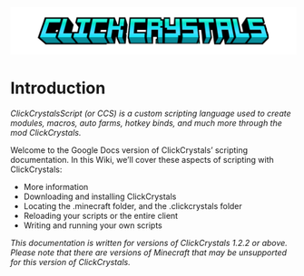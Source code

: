 ![ClickCrystals Logo](img/title.png)
# Introduction
*ClickCrystalsScript (or CCS) is a custom scripting language used to create modules, macros, auto farms, hotkey binds, and much more through the mod ClickCrystals.*

Welcome to the Google Docs version of ClickCrystals’ scripting documentation.
In this Wiki, we’ll cover these aspects of scripting with ClickCrystals:
- More information
- Downloading and installing ClickCrystals
- Locating the .minecraft folder, and the .clickcrystals folder
- Reloading your scripts or the entire client
- Writing and running your own scripts

*This documentation is written for versions of ClickCrystals 1.2.2 or above. Please note that there are versions of Minecraft that may be unsupported for this version of ClickCrystals.*